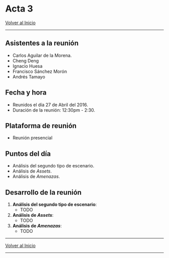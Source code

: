 # Acta 3

[Volver al Inicio](/projects/security)

--------

## Asistentes a la reunión

- Carlos Aguilar de la Morena.
- Cheng Deng
- Ignacio Huesa
- Francisco Sánchez Morón
- Andrés Tamayo

## Fecha y hora

- Reunidos el día 27 de Abril del 2016.
- Duración de la reunión: 12:30pm - 2:30.

## Plataforma de reunión

- Reunión presencial

## Puntos del día

- Análisis del segundo tipo de escenario.
- Análisis de *Assets*.
- Análisis de *Amenazas*.

## Desarrollo de la reunión

1. __Análisis del segundo tipo de escenario__:
	- TODO
2. __Análisis de *Assets*__:
	- TODO
3. __Análisis de *Amenazas*__:
	- TODO

--------

[Volver al Inicio](/projects/security)

--------
